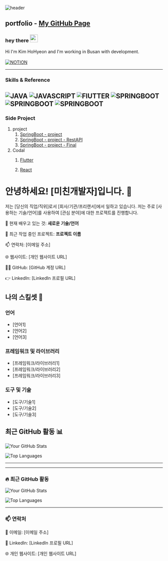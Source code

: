 
![header](https://capsule-render.vercel.app/api?type=waving&color=0:ed9d0b,100:f94001&height=180&section=header&text=Kim%20Hohyeon%20%F0%9F%91%8B&fontSize=32&animation=fadeIn&fontAlignY=36&fontColor=ffffff)

## portfolio - [My GitHub Page](https://github.com/Khohyeon/Khohyeon.io/)

### hey there <img src="https://media.giphy.com/media/hvRJCLFzcasrR4ia7z/giphy.gif" width="25px">
Hi I'm Kim HoHyeon and I'm working in Busan with development.
</br></br>
[![NOTION](https://img.shields.io/badge/-NOTION-222222?style=for-the-badge&logo=NOTION)](https://www.notion.so/f503f6f26b7c4a589ee379b27444f078?pvs=2)

---

<!--START_SECTION:Skills & Endorsements-->
### Skills & Reference

![JAVA](https://img.shields.io/badge/-JAVA-222222?style=for-the-badge&logo=JAVA)
![JAVASCRIPT](https://img.shields.io/badge/-JAVASCRIPT-222222?style=for-the-badge&logo=JAVASCRIPT)
![FlUTTER](https://img.shields.io/badge/-FlUTTER-222222?style=for-the-badge&logo=FlUTTER)
![SPRINGBOOT](https://img.shields.io/badge/-SPRINGBOOT-222222?style=for-the-badge&logo=SPRINGBOOT)
![SPRINGBOOT](https://img.shields.io/badge/-MYSQL-222222?style=for-the-badge&logo=MYSQL)
![SPRINGBOOT](https://img.shields.io/badge/-MYSQL-222222?style=for-the-badge&logo=MYSQL)
---

### Side Project

1. project
   1. [SpringBoot - project](https://github.com/Khohyeon/Springboot-MyBatis-Recruitment-Project)
   2. [SpringBoot - project - RestAPI](https://github.com/Khohyeon/Springboot-MyBatis-Recruitment-Project-V2-RestAPI)
   3. [SpringBoot - project - Final ](https://github.com/Khohyeon/Village-Back-Project)
2. Codal
   1. [Flutter](https://github.com/JinhuiStudy/flutter-project-codal)
   
   3. [React](https://github.com/JinhuiStudy/react-project-codal)
    
# 안녕하세요! [미친개발자]입니다. 👋

저는 [당신의 직업/직위]로서 [회사/기관/프리랜서]에서 일하고 있습니다. 저는 주로 [사용하는 기술/언어]를 사용하여 [관심 분야]에 대한 프로젝트를 진행합니다.

🌱 현재 배우고 있는 것: **새로운 기술/언어**

🔭 최근 작업 중인 프로젝트: **프로젝트 이름**

📫 연락처: [이메일 주소]

🌐 웹사이트: [개인 웹사이트 URL]

👩‍💻 GitHub: [GitHub 계정 URL]

👉 LinkedIn: [LinkedIn 프로필 URL]

## 나의 스킬셋 🚀

### 언어
- [언어1]
- [언어2]
- [언어3]

### 프레임워크 및 라이브러리
- [프레임워크/라이브러리1]
- [프레임워크/라이브러리2]
- [프레임워크/라이브러리3]

### 도구 및 기술
- [도구/기술1]
- [도구/기술2]
- [도구/기술3]

## 최근 GitHub 활동 📊

![Your GitHub Stats](https://github-readme-stats.vercel.app/api?username=Khohyeon&show_icons=true&theme=radical)

![Top Languages](https://github-readme-stats.vercel.app/api/top-langs/?username=Khohyeon&layout=compact&theme=radical)

---

---

### 🔥 최근 GitHub 활동

![Your GitHub Stats](https://github-readme-stats.vercel.app/api?username=YOUR_GITHUB_USERNAME&show_icons=true&theme=dracula)

![Top Languages](https://github-readme-stats.vercel.app/api/top-langs/?username=YOUR_GITHUB_USERNAME&layout=compact&theme=dracula)

---

### 📫 연락처

📧 이메일: [이메일 주소]

🔗 LinkedIn: [LinkedIn 프로필 URL]

🌐 개인 웹사이트: [개인 웹사이트 URL]
